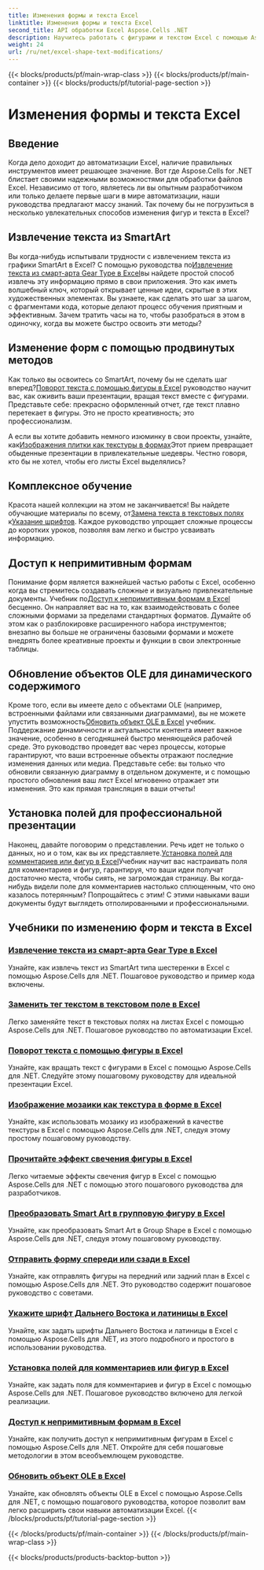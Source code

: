 ```yaml
---
title: Изменения формы и текста Excel
linktitle: Изменения формы и текста Excel
second_title: API обработки Excel Aspose.Cells .NET
description: Научитесь работать с фигурами и текстом Excel с помощью Aspose.Cells для .NET с помощью простых в использовании руководств и практических примеров кода.
weight: 24
url: /ru/net/excel-shape-text-modifications/
---
```


{{< blocks/products/pf/main-wrap-class >}}
{{< blocks/products/pf/main-container >}}
{{< blocks/products/pf/tutorial-page-section >}}

# Изменения формы и текста Excel

## Введение

Когда дело доходит до автоматизации Excel, наличие правильных инструментов имеет решающее значение. Вот где Aspose.Cells for .NET блистает своими надежными возможностями для обработки файлов Excel. Независимо от того, являетесь ли вы опытным разработчиком или только делаете первые шаги в мире автоматизации, наши руководства предлагают массу знаний. Так почему бы не погрузиться в несколько увлекательных способов изменения фигур и текста в Excel? 

## Извлечение текста из SmartArt

 Вы когда-нибудь испытывали трудности с извлечением текста из графики SmartArt в Excel? С помощью руководства по[Извлечение текста из смарт-арта Gear Type в Excel](./extract-text-gear-smart-art-excel/)вы найдете простой способ извлечь эту информацию прямо в свои приложения. Это как иметь волшебный ключ, который открывает ценные идеи, скрытые в этих художественных элементах. Вы узнаете, как сделать это шаг за шагом, с фрагментами кода, которые делают процесс обучения приятным и эффективным. Зачем тратить часы на то, чтобы разобраться в этом в одиночку, когда вы можете быстро освоить эти методы? 

## Изменение форм с помощью продвинутых методов

 Как только вы освоитесь со SmartArt, почему бы не сделать шаг вперед?[Поворот текста с помощью фигуры в Excel](./rotate-text-shape-excel/) руководство научит вас, как оживить ваши презентации, вращая текст вместе с фигурами. Представьте себе: прекрасно оформленный отчет, где текст плавно перетекает в фигуры. Это не просто креативность; это профессионализм.

 А если вы хотите добавить немного изюминку в свои проекты, узнайте, как[Изображения плитки как текстуры в формах](./tile-picture-texture-shape-excel/)Этот прием превращает обыденные презентации в привлекательные шедевры. Честно говоря, кто бы не хотел, чтобы его листы Excel выделялись?

## Комплексное обучение

 Красота нашей коллекции на этом не заканчивается! Вы найдете обучающие материалы по всему, от[Замена текста в текстовых полях](./replace-tag-text-textbox-excel/) к[Указание шрифтов](./specify-far-east-latin-font-excel/). Каждое руководство упрощает сложные процессы до коротких уроков, позволяя вам легко и быстро усваивать информацию.

## Доступ к непримитивным формам

 Понимание форм является важнейшей частью работы с Excel, особенно когда вы стремитесь создавать сложные и визуально привлекательные документы. Учебник по[Доступ к непримитивным формам в Excel](./access-non-primitive-shape-excel/) бесценно. Он направляет вас на то, как взаимодействовать с более сложными формами за пределами стандартных форматов. Думайте об этом как о разблокировке расширенного набора инструментов; внезапно вы больше не ограничены базовыми формами и можете внедрять более креативные проекты и функции в свои электронные таблицы.

## Обновление объектов OLE для динамического содержимого

 Кроме того, если вы имеете дело с объектами OLE (например, встроенными файлами или связанными диаграммами), вы не можете упустить возможность[Обновить объект OLE в Excel](./refresh-ole-object-excel/) учебник. Поддержание динамичности и актуальности контента имеет важное значение, особенно в сегодняшней быстро меняющейся рабочей среде. Это руководство проведет вас через процессы, которые гарантируют, что ваши встроенные объекты отражают последние изменения данных или медиа. Представьте себе: вы только что обновили связанную диаграмму в отдельном документе, и с помощью простого обновления ваш лист Excel мгновенно отражает эти изменения. Это как прямая трансляция в ваши отчеты!

## Установка полей для профессиональной презентации

 Наконец, давайте поговорим о представлении. Речь идет не только о данных, но и о том, как вы их представляете.[Установка полей для комментариев или фигур в Excel](./set-margins-comment-shape-excel/)Учебник научит вас настраивать поля для комментариев и фигур, гарантируя, что ваши идеи получат достаточно места, чтобы сиять, не загромождая страницу. Вы когда-нибудь видели поле для комментариев настолько сплющенным, что оно казалось потерянным? Попрощайтесь с этим! С этими навыками ваши документы будут выглядеть отполированными и профессиональными.

## Учебники по изменению форм и текста в Excel
### [Извлечение текста из смарт-арта Gear Type в Excel](./extract-text-gear-smart-art-excel/)
Узнайте, как извлечь текст из SmartArt типа шестеренки в Excel с помощью Aspose.Cells для .NET. Пошаговое руководство и пример кода включены.
### [Заменить тег текстом в текстовом поле в Excel](./replace-tag-text-textbox-excel/)
Легко заменяйте текст в текстовых полях на листах Excel с помощью Aspose.Cells для .NET. Пошаговое руководство по автоматизации Excel.
### [Поворот текста с помощью фигуры в Excel](./rotate-text-shape-excel/)
Узнайте, как вращать текст с фигурами в Excel с помощью Aspose.Cells для .NET. Следуйте этому пошаговому руководству для идеальной презентации Excel.
### [Изображение мозаики как текстура в форме в Excel](./tile-picture-texture-shape-excel/)
Узнайте, как использовать мозаику из изображений в качестве текстуры в Excel с помощью Aspose.Cells для .NET, следуя этому простому пошаговому руководству.
### [Прочитайте эффект свечения фигуры в Excel](./read-glow-effect-shape-excel/)
Легко читаемые эффекты свечения фигур в Excel с помощью Aspose.Cells для .NET с помощью этого пошагового руководства для разработчиков.
### [Преобразовать Smart Art в групповую фигуру в Excel](./convert-smart-art-group-shape-excel/)
Узнайте, как преобразовать Smart Art в Group Shape в Excel с помощью Aspose.Cells для .NET, следуя этому пошаговому руководству.
### [Отправить форму спереди или сзади в Excel](./send-shape-front-back-excel/)
Узнайте, как отправлять фигуры на передний или задний план в Excel с помощью Aspose.Cells для .NET. Это руководство содержит пошаговое руководство с советами.
### [Укажите шрифт Дальнего Востока и латиницы в Excel](./specify-far-east-latin-font-excel/)
Узнайте, как задать шрифты Дальнего Востока и латиницы в Excel с помощью Aspose.Cells для .NET, из этого подробного и простого в использовании руководства.
### [Установка полей для комментариев или фигур в Excel](./set-margins-comment-shape-excel/)
Узнайте, как задать поля для комментариев и фигур в Excel с помощью Aspose.Cells для .NET. Пошаговое руководство включено для легкой реализации.
### [Доступ к непримитивным формам в Excel](./access-non-primitive-shape-excel/)
Узнайте, как получить доступ к непримитивным фигурам в Excel с помощью Aspose.Cells для .NET. Откройте для себя пошаговые методологии в этом всеобъемлющем руководстве.
### [Обновить объект OLE в Excel](./refresh-ole-object-excel/)
Узнайте, как обновлять объекты OLE в Excel с помощью Aspose.Cells для .NET, с помощью пошагового руководства, которое позволит вам легко расширить свои навыки автоматизации Excel.
{{< /blocks/products/pf/tutorial-page-section >}}

{{< /blocks/products/pf/main-container >}}
{{< /blocks/products/pf/main-wrap-class >}}

{{< blocks/products/products-backtop-button >}}
